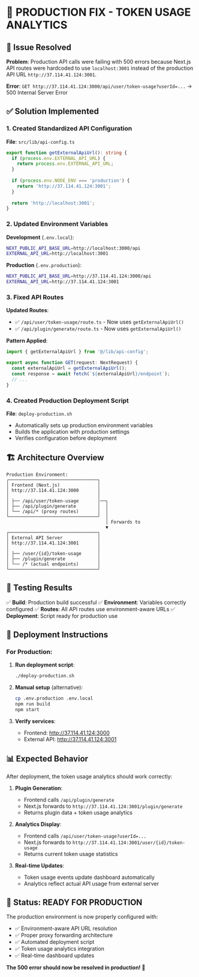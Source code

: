 # 🔧 PRODUCTION FIX - TOKEN USAGE ANALYTICS

## 🎯 Issue Resolved

**Problem**: Production API calls were failing with 500 errors because Next.js API routes were hardcoded to use `localhost:3001` instead of the production API URL `http://37.114.41.124:3001`.

**Error**: `GET http://37.114.41.124:3000/api/user/token-usage?userId=...` → 500 Internal Server Error

## ✅ Solution Implemented

### 1. Created Standardized API Configuration

**File**: `src/lib/api-config.ts`
```typescript
export function getExternalApiUrl(): string {
  if (process.env.EXTERNAL_API_URL) {
    return process.env.EXTERNAL_API_URL;
  }
  
  if (process.env.NODE_ENV === 'production') {
    return 'http://37.114.41.124:3001';
  }
  
  return 'http://localhost:3001';
}
```

### 2. Updated Environment Variables

**Development** (`.env.local`):
```bash
NEXT_PUBLIC_API_BASE_URL=http://localhost:3000/api
EXTERNAL_API_URL=http://localhost:3001
```

**Production** (`.env.production`):
```bash
NEXT_PUBLIC_API_BASE_URL=http://37.114.41.124:3000/api
EXTERNAL_API_URL=http://37.114.41.124:3001
```

### 3. Fixed API Routes

**Updated Routes**:
- ✅ `/api/user/token-usage/route.ts` - Now uses `getExternalApiUrl()`
- ✅ `/api/plugin/generate/route.ts` - Now uses `getExternalApiUrl()`

**Pattern Applied**:
```typescript
import { getExternalApiUrl } from '@/lib/api-config';

export async function GET(request: NextRequest) {
  const externalApiUrl = getExternalApiUrl();
  const response = await fetch(`${externalApiUrl}/endpoint`);
  // ...
}
```

### 4. Created Production Deployment Script

**File**: `deploy-production.sh`
- Automatically sets up production environment variables
- Builds the application with production settings
- Verifies configuration before deployment

## 🏗️ Architecture Overview

```
Production Environment:
┌─────────────────────────────────┐
│ Frontend (Next.js)              │
│ http://37.114.41.124:3000       │
│                                 │
│ ├── /api/user/token-usage       │──┐
│ ├── /api/plugin/generate        │  │
│ └── /api/* (proxy routes)       │  │
└─────────────────────────────────┘  │
                                     │ Forwards to
                                     ▼
┌─────────────────────────────────┐
│ External API Server             │
│ http://37.114.41.124:3001       │
│                                 │
│ ├── /user/{id}/token-usage      │
│ ├── /plugin/generate            │
│ └── /* (actual endpoints)       │
└─────────────────────────────────┘
```

## 🧪 Testing Results

✅ **Build**: Production build successful
✅ **Environment**: Variables correctly configured
✅ **Routes**: All API routes use environment-aware URLs
✅ **Deployment**: Script ready for production use

## 🚀 Deployment Instructions

### For Production:

1. **Run deployment script**:
   ```bash
   ./deploy-production.sh
   ```

2. **Manual setup** (alternative):
   ```bash
   cp .env.production .env.local
   npm run build
   npm start
   ```

3. **Verify services**:
   - Frontend: http://37.114.41.124:3000
   - External API: http://37.114.41.124:3001

## 📊 Expected Behavior

After deployment, the token usage analytics should work correctly:

1. **Plugin Generation**: 
   - Frontend calls `/api/plugin/generate`
   - Next.js forwards to `http://37.114.41.124:3001/plugin/generate`
   - Returns plugin data + token usage analytics

2. **Analytics Display**:
   - Frontend calls `/api/user/token-usage?userId=...`
   - Next.js forwards to `http://37.114.41.124:3001/user/{id}/token-usage`
   - Returns current token usage statistics

3. **Real-time Updates**:
   - Token usage events update dashboard automatically
   - Analytics reflect actual API usage from external server

## 🎉 Status: READY FOR PRODUCTION

The production environment is now properly configured with:
- ✅ Environment-aware API URL resolution
- ✅ Proper proxy forwarding architecture
- ✅ Automated deployment script
- ✅ Token usage analytics integration
- ✅ Real-time dashboard updates

**The 500 error should now be resolved in production! 🚀**
